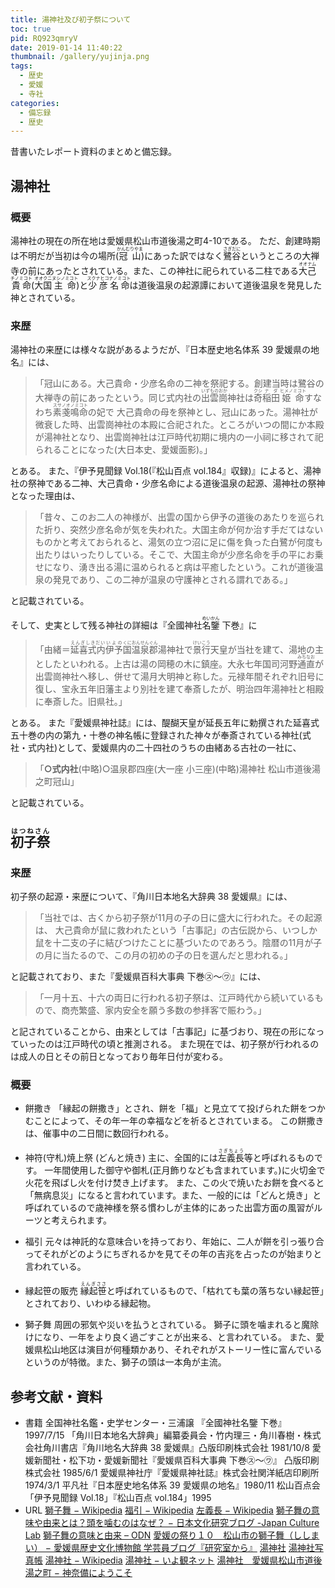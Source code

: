 ```yaml
---
title: 湯神社及び初子祭について
toc: true
pid: RQ923qmryV
date: 2019-01-14 11:40:22
thumbnail: /gallery/yujinja.png
tags:
  - 歴史
  - 愛媛
  - 寺社
categories:
  - 備忘録
  - 歴史
---
```


昔書いたレポート資料のまとめと備忘録。

<!-- more -->
<!-- toc -->

## 湯神社
### 概要
湯神社の現在の所在地は愛媛県松山市道後湯之町4-10である。
ただ、創建時期は不明だが当初は今の場所(<ruby>冠山<rp>（</rp><rt>かんむりやま</rt><rp>）</rp></ruby>)にあった訳ではなく<ruby>鷺谷<rp>(</rp><rt>さぎだに</rt><rp>)</rp></ruby>というところの大禅寺の前にあったとされている。また、この神社に祀られている二柱である<ruby>大己<rp>(</rp><rt>オオナム</rt><rp>)</rp></ruby><ruby>貴命<rp>(</rp><rt>チノミコト</rt><rp>)</rp></ruby>(<ruby>大国<rp>(</rp><rt>オオクニ</rt><rp>)</rp></ruby><ruby>主命<rp>(</rp><rt>ヌシノミコト</rt><rp>)</rp></ruby>)と<ruby>少彦名命<rp>(</rp><rt>スクナヒコナノミコト</rt><rp>)</rp></ruby>は道後温泉の起源譚において道後温泉を発見した神とされている。


### 来歴
湯神社の来歴には様々な説があるようだが、『日本歴史地名体系 39 愛媛県の地名』には、

>「冠山にある。大己貴命・少彦名命の二神を祭祀する。創建当時は鷺谷の大禅寺の前にあったという。同じ式内社の<ruby>出雲<rp>(</rp><rt>いずもの</rt><rp>)</rp></ruby><ruby>崗<rp>(</rp><rt>おか</rt><rp>)</rp></ruby>神社は<ruby>奇<rp>(</rp><rt>クシ</rt><rp>)</rp></ruby><ruby>稲田<rp>(</rp><rt>ナダ</rt><rp>)</rp></ruby><ruby>姫命<rp>(</rp><rt>ヒメノミコト</rt><rp>)</rp></ruby>すなわち<ruby>素戔鳴命<rp>(</rp><rt>スサノオノミコト</rt><rp>)</rp></ruby>の妃で 大己貴命の母を祭神とし、冠山にあった。湯神社が微衰した時、出雲崗神社の本殿に合祀された。ところがいつの間にか本殿が湯神社となり、出雲崗神社は江戸時代初期に境内の一小祠に移されて祀られることになった(大日本史、愛媛面影)。」

とある。
また、『伊予見聞録 Vol.18(『松山百点 vol.184』収録)』によると、湯神社の祭神である二神、大己貴命・少彦名命による道後温泉の起源、湯神社の祭神となった理由は、

>「昔々、このお二人の神様が、出雲の国から伊予の道後のあたりを巡られた折り、突然少彦名命が気を失われた。大国主命が何か治す手だてはないものかと考えておられると、湯気の立つ沼に足に傷を負った白鷺が何度も出たりはいったりしている。そこで、大国主命が少彦名命を手の平にお乗せになり、湧き出る湯に温められると病は平癒したという。これが道後温泉の発見であり、この二神が温泉の守護神とされる謂れである。」

と記載されている。

そして、史実として残る神社の詳細は『全國神社<ruby>名鑒<rp>(</rp><rt>めいかん</rt><rp>)</rp></ruby> 下巻』に

>「由緒＝<ruby>延喜式内<rp>(</rp><rt>えんぎしきだい</rt><rp>)</rp></ruby><ruby>伊予<rp>(</rp><rt>いよの</rt><rp>)</rp></ruby><ruby>国<rp>(</rp><rt>くに</rt><rp>)</rp></ruby><ruby>温泉郡<rp>(</rp><rt>おんせんぐん</rt><rp>)</rp></ruby>湯神社で<ruby>景行<rp>(</rp><rt>けいこう</rt><rp>)</rp></ruby>天皇が当社を建て、湯地の主としたといわれる。上古は湯の岡穂の木に鎮座。大永七年国司河野<ruby>通直<rp>(</rp><rt>みちなお</rt><rp>)</rp></ruby>が出雲崗神社へ移し、併せて湯月大明神と称した。元禄年間それぞれ旧号に復し、宝永五年旧藩主より別社を建て奉斎したが、明治四年湯神社と相殿に奉斎した。旧県社。」

とある。
また『愛媛県神社誌』には、醍醐天皇が延長五年に勅撰された延喜式五十巻の内の第九・十巻の神名帳に登録された神々が奉斎されている神社(式社・式内社)として、愛媛県内の二十四社のうちの由緒ある古社の一社に、

>「__○式内社__(中略)○温泉郡四座(大一座 小三座)(中略)湯神社 松山市道後湯之町冠山」

と記載されている。


## <ruby>初子祭<rp>(</rp><rt>はつねさん</rt><rp>)</rp></ruby>
### 来歴
初子祭の起源・来歴について、『角川日本地名大辞典 38 愛媛県』には、

>「当社では、古くから初子祭が11月の子の日に盛大に行われた。その起源は、 大己貴命が鼠に救われたという「古事記」の古伝説から、いつしか鼠を十二支の子に結びつけたことに基づいたのであろう。陰暦の11月が子の月に当たるので、この月の初めの子の日を選んだと思われる。」

と記載されており、また『愛媛県百科大事典 下巻㋜〜㋻』には、

>「一月十五、十六の両日に行われる初子祭は、江戸時代から続いているもので、商売繁盛、家内安全を願う多数の参拝客で賑わう。」

と記されていることから、由来としては「古事記」に基づおり、現在の形になっていったのは江戸時代の頃と推測される。
また現在では、初子祭が行われるのは成人の日とその前日となっており毎年日付が変わる。


### 概要

- 餅撒き
「縁起の餅撒き」とされ、餅を「福」と見立てて投げられた餅をつかむことによって、その年一年の幸福などを祈るとされていまる。
この餅撒きは、催事中の二日間に数回行われる。

- 神符(守札)焼上祭 (どんと焼き)
主に、全国的には<ruby>左義長<rp>(</rp><rt>さぎちょう</rt><rp>)</rp></ruby>等と呼ばれるものです。
一年間使用した御守や御札(正月飾りなども含まれています。)に火切金で火花を飛ばし火を付け焚き上げます。
また、この火で焼いたお餅を食べると「無病息災」になると言われています。また、一般的には「どんと焼き」と呼ばれているので歳神様を祭る慣わしが主体的にあった出雲方面の風習がルーツと考えられます。

- 福引
元々は神託的な意味合いを持っており、年始に、二人が餅を引っ張り合ってそれがどのようにちぎれるかを見てその年の吉兆を占ったのが始まりと言われている。

- 縁起笹の販売
<ruby>縁起笹<rp>(</rp><rt>えんぎささ</rt><rp>)</rp></ruby>と呼ばれているもので、「枯れても葉の落ちない縁起笹」とされており、いわゆる縁起物。

- 獅子舞
周囲の邪気や災いを払うとされている。
獅子に頭を噛まれると魔除けになり、一年をより良く過ごすことが出来る、と言われている。
また、愛媛県松山地区は演目が何種類かあり、それぞれがストーリー性に富んでいるというのが特徴。また、獅子の頭は一本角が主流。


## 参考文献・資料
- 書籍
全国神社名鑑・史学センター・三浦譲 『全國神社名鑒 下巻』1997/7/15
「角川日本地名大辞典」編纂委員会・竹内理三・角川春樹・株式会社角川書店『角川地名大辞典 38 愛媛県』凸版印刷株式会社 1981/10/8
愛媛新聞社・松下功・愛媛新聞社『愛媛県百科大事典 下巻㋜〜㋻』 凸版印刷株式会社 1985/6/1
愛媛県神社庁『愛媛県神社誌』株式会社関洋紙店印刷所 1974/3/1
平凡社『日本歴史地名体系 39 愛媛県の地名』1980/11
松山百点会「伊予見聞録 Vol.18」『松山百点 vol.184」1995
- URL
[獅子舞 − Wikipedia](https://ja.wikipedia.org/wiki/%E7%8D%85%E5%AD%90%E8%88%9E)
[福引 − Wikipedia](https://ja.wikipedia.org/wiki/%E7%A6%8F%E5%BC%95)
[左義長 − Wikipedia](https://ja.wikipedia.org/wiki/%E5%B7%A6%E7%BE%A9%E9%95%B7)
[獅子舞の意味や由来とは？頭を噛むのはなぜ？ − 日本文化研究ブログ -Japan Culture Lab](http://jpnculture.net/shishimai/)
[獅子舞の意味と由来 – ODN](http://www2.odn.ne.jp/kai-kaon/sub6-4.html)
[愛媛の祭り１０　松山市の獅子舞（ししまい） − 愛媛県歴史文化博物館 学芸員ブログ『研究室から』](http://www.i-rekihaku.jp/gakublo/shiryou-chousa/206)
[湯神社](http://yu.mydns.jp/top.htm)
[湯神社写真帳](http://yujinja.exblog.jp/)
[湯神社 − Wikipedia](https://ja.wikipedia.org/wiki/%E6%B9%AF%E7%A5%9E%E7%A4%BE)
[湯神社 − いよ観ネット](http://iyokannet.jp/front/spot/detail/place_id/1501/)
[湯神社　愛媛県松山市道後湯之町 − 神奈備にようこそ](http://kamnavi.jp/en/sikoku/dougoyu.htm)
